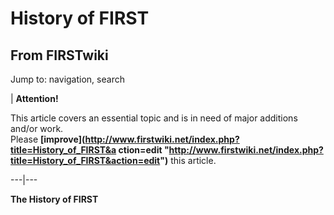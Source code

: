 # History of FIRST

## From FIRSTwiki

Jump to: navigation, search

| **Attention!**

This article covers an essential topic and is in need of major additions and/or work.<br>
Please **[improve](http://www.firstwiki.net/index.php?title=History_of_FIRST&a
ction=edit "http://www.firstwiki.net/index.php?title=History_of_FIRST&action=edit")** this article.

---|---

**The History of FIRST**
